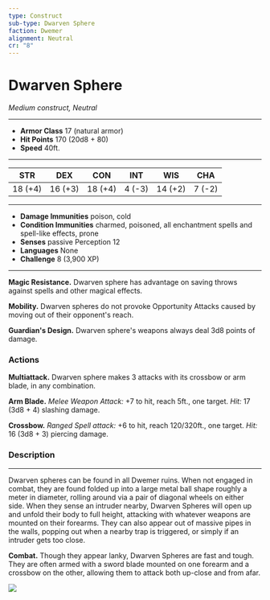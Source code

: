 ```yaml
---
type: Construct
sub-type: Dwarven Sphere
faction: Dwemer
alignment: Neutral
cr: "8"
---
```

# Dwarven Sphere
*Medium construct, Neutral*
___
- **Armor Class** 17 (natural armor)
- **Hit Points** 170 (20d8 + 80)
- **Speed** 40ft.
___
|STR|DEX|CON|INT|WIS|CHA|
|:---:|:---:|:---:|:---:|:---:|:---:|
|18 (+4)|16 (+3)|18 (+4)|4 (-3)|14 (+2)|7 (-2)|
___
- **Damage Immunities** poison, cold
- **Condition Immunities** charmed, poisoned, all enchantment spells and spell-like effects, prone
- **Senses** passive Perception 12
- **Languages** None
- **Challenge** 8 (3,900 XP)
___
**Magic Resistance.** Dwarven sphere has advantage on saving throws against spells and other magical effects.

**Mobility.** Dwarven spheres do not provoke Opportunity Attacks caused by moving out of their opponent's reach.

**Guardian's Design.** Dwarven sphere's weapons always deal 3d8 points of damage.

### Actions
**Multiattack.** Dwarven sphere makes 3 attacks with its crossbow or arm blade, in any combination.

**Arm Blade.** *Melee Weapon Attack:* +7 to hit, reach 5ft., one target. *Hit:* 17 (3d8 + 4) slashing damage.

**Crossbow.** *Ranged Spell attack:* +6 to hit, reach 120/320ft., one target. *Hit:* 16 (3d8 + 3) piercing damage.

### Description
---
Dwarven spheres can be found in all Dwemer ruins. When not engaged in combat, they are found folded up into a large metal ball shape roughly a meter in diameter, rolling around via a pair of diagonal wheels on either side. When they sense an intruder nearby, Dwarven Spheres will open up and unfold their body to full height, attacking with whatever weapons are mounted on their forearms. They can also appear out of massive pipes in the walls, popping out when a nearby trap is triggered, or simply if an intruder gets too close.

**Combat.** Though they appear lanky, Dwarven Spheres are fast and tough. They are often armed with a sword blade mounted on one forearm and a crossbow on the other, allowing them to attack both up-close and from afar.

<img src='https://vignette1.wikia.nocookie.net/elderscrolls/images/5/54/Dwemer_Sphere_Concept_Art.jpg/revision/latest/scale-to-width-down/2000?cb=20131112050727' />